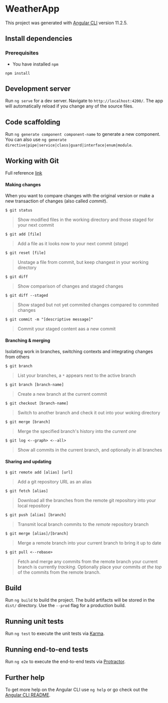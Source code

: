 # WeatherApp

This project was generated with [Angular CLI](https://github.com/angular/angular-cli) version 11.2.5.

## Install dependencies

### Prerequisites

- You have installed `npm`

```
npm install
```

## Development server

Run `ng serve` for a dev server. Navigate to `http://localhost:4200/`. The app will automatically reload if you change any of the source files.

## Code scaffolding

Run `ng generate component component-name` to generate a new component. You can also use `ng generate directive|pipe|service|class|guard|interface|enum|module`.

## Working with Git

Full reference [link](https://education.github.com/git-cheat-sheet-education.pdf)

#### Making changes

When you want to compare changes with the original version or make a new transaction of changes (also called _commit_).

```
$ git status
```
> Show modified files in the working directory and those staged for your next commit


```
$ git add [file]
```
> Add a file as it looks now to your next commit (_stage_)

```
$ git reset [file]
```
> Unstage a file from commit, but keep changest in your working directory

```
$ git diff
```
> Show comparison of changes and staged changes

```
$ git diff --staged
```
> Show staged but not yet commited changes compared to commited changes

```
$ git commit -m "[descriptive message]"
```
> Commit your staged content aas a new commit

#### Branching & merging

Isolating work in branches, switching contexts and integrating changes from others

```
$ git branch
```
> List your branches, a `*` appears next to the active branch

```
$ git branch [branch-name]
```
> Create a new branch at the current commit

```
$ git checkout [branch-name]
```
> Switch to another branch and check it out into your woking directory

```
$ git merge [branch]
```
> Merge the specified branch's history into the *current one*

```
$ git log <--graph> <--all>
```
> Show all commits in the current branch, and optionally in all branches

#### Sharing and updating

```
$ git remote add [alias] [url]
```
> Add a git repository URL as an alias


```
$ git fetch [alias]
```
> Download all the branches from the remote git repository into your local repository


```
$ git push [alias] [branch]
```
> Transmit local branch commits to the *remote* repository branch


```
$ git merge [alias]/[branch]
```
> Merge a remote branch into your current branch to bring it up to date

```
$ git pull <--rebase>
```
> Fetch and merge any commits from the remote branch your current branch is currently _tracking_. Optionally place your commits *at the top* of the commits from the remote branch.



## Build

Run `ng build` to build the project. The build artifacts will be stored in the `dist/` directory. Use the `--prod` flag for a production build.

## Running unit tests

Run `ng test` to execute the unit tests via [Karma](https://karma-runner.github.io).

## Running end-to-end tests

Run `ng e2e` to execute the end-to-end tests via [Protractor](http://www.protractortest.org/).

## Further help

To get more help on the Angular CLI use `ng help` or go check out the [Angular CLI README](https://github.com/angular/angular-cli/blob/master/README.md).
